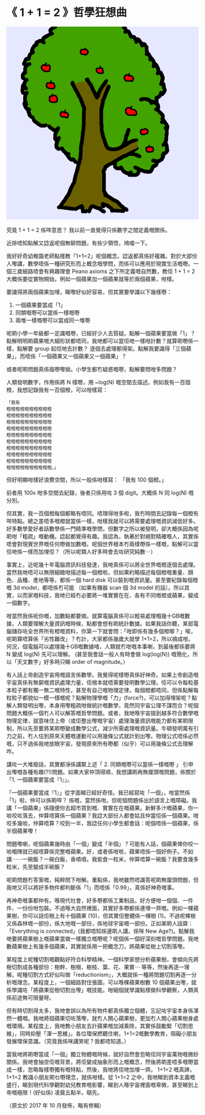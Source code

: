# 《 1 + 1 = 2 》哲學狂想曲

![我畫架！](./images/appletree.png)

究竟 1 + 1 = 2 係咩意思？ 我以前一直覺得只係數字之間定義嘅關係。

近排唔知點解又諗返呢個無聊問題，有些少領悟，鳩噏一下。

我好好奇幼稚園老師點樣教「1+1=2」呢個概念。諗返都真係好複雜。對於大部份人嚟講，數學唔係一種研究形而上概念嘅學問，而係可以應用於現實生活嘅嘢。一個三歲細路唔會有興趣理會 Peano axioms 之下所定義嘅自然數，教佢 1 + 1 = 2 大概係要從實物開始，例如一個蘋果加一個蘋果就等於兩個蘋果，咁樣。

要識得將兩個蘋果加埋，睇嚟好似好容易，但其實要學識以下幾樣嘢：

1. 一個蘋果要當成「1」
2. 同類嘅嘢可以當係一樣嘅嘢
3. 兩堆一樣嘅嘢可以當成同一堆嘢

呢啲小學一年級都一定識嘅嘢，已經好少人去質疑。點解一個蘋果要當做「1」？點解明明啲蘋果嘅大細形狀都唔同，我哋都可以當佢哋一樣咁計數？就算啲嘢係一樣，點解要 group 起佢哋去計數？ 逐個去處理都得架。點解我要識得「三個蘋果」，而唔係「一個蘋果又一個蘋果又一個蘋果」？

或者呢啲問題真係搵嘢嚟拗。小學生都冇疑惑嘅嘢，點解要問咁多問題？

人類發明數字，作用係將 N 樣嘢，用 ~log(N) 嘅空間去描述。例如我有一百個橙，我想記錄我有一百個橙，可以咁樣寫：

```
「我有
橙橙橙橙橙橙橙橙橙橙
橙橙橙橙橙橙橙橙橙橙
橙橙橙橙橙橙橙橙橙橙
橙橙橙橙橙橙橙橙橙橙
橙橙橙橙橙橙橙橙橙橙
橙橙橙橙橙橙橙橙橙橙
橙橙橙橙橙橙橙橙橙橙
橙橙橙橙橙橙橙橙橙橙
橙橙橙橙橙橙橙橙橙橙
橙橙橙橙橙橙橙橙橙橙。」
```

但好明顯咁樣好浪費空間，所以一般係咁樣寫： 「我有 100 個橙。」

前者用 100x 咁多空間去紀錄，後者只係用咗 3 個 digit。大概係 N 同 log(N) 嘅分別。

但其實，我一百個橙每個都略有唔同。唔理得咁多啦，我冇時間去記錄每一個橙有咩特點。總之差唔多嘅橙就當係一樣，咁樣我就可以將需要處理嘅資訊減低好多。好多數學愛好者話數學係一門精準嘅學問，但數字之所以被發明，卻大概係因為呢啲咁「粗疏」嘅動機。諗起都覺得有趣。我認為，執著於對絕對精確嘅人，其實係唔會對現實世界嘅任何嘢做加數嘅。呢個世界根本冇兩樣嘢係一樣嘅，點解可以當佢哋係一樣而加埋佢？（所以呢類人好多時會去咗研究純數⋯）

事實上，近呢幾十年電腦資訊科技發達，我哋真係可以將全世界嘅橙逐個去處理。當然我哋唔可以無限細緻咁描述每一個橙啦，但如果約略描述每個橙嘅重量、顏色、品種、產地等等，都係一個 hard disk 可以裝到嘅資訊量。甚至要紀錄每個橙嘅 3d model，都唔係冇可能 （如果有機器 scan 個 3d model 的話）。所以其實，以而家嘅科技，我哋已經冇必要將一堆實實在在、各有不同嘅橙或蘋果，變成一個數字。

咁當然我係呃你嘅，加數點都要做。就算電腦真係可以輕易處理嗰幾十GB嘅數據，人類要理解大量資訊嘅時候，點都會想有啲統計數據。如果我話你聽，某部電腦儲存咗全世界所有橙嘅資料，你第一下就會問：「咁即係有幾多個橙唧？」唉，呢啲算唔算係「劣性難改」？冇計，大家都係幾歲大就學 1+1=2，所以搞成咁。何況，個電腦可以處理幾十GB嘅數據啫，人類就冇咁嘅本事喇，到最後都係要將 N 變成 log(N) 先可以理解。 (甚至我會話一般人有時會做 log(log(N)) 嘅簡化，所以「天文數字」好多時只睇 order of magnitude。）

有人話上帝創造宇宙用嘅語言係數學。我覺得呢樣嘢真係好神奇。如果上帝創造嘅宇宙真係有無窮嘅資訊處理力量，佢根本就唔需要發明數學公理。佢可以令每粒基本粒子都有獨一無二嘅特性，甚至有自己嘅物理定律。每個橙都唔同，但係點解每粒粒子都貌似一模一樣嘅呢？點解物理學嘅「力」(force?)，可以加得埋架呢？點解人類發明出嚟，本身用嚟粗疏咁做統計嘅數學，竟然同宇宙公理不謀而合？呢個問題大概係一個冇人可以解答嘅哲學問題。或者，我哋喺宇宙搵到越多符合數學嘅物理定律，就意味住上帝（或佢整出嚟嘅宇宙）處理海量資訊嘅能力都有某啲限制，所以先至要將某啲嘢變成數學公式，減少所需處理嘅資訊量。牛頓發明萬有引力之前，冇人估到原來天體嘅運動可以用幾條公式就計到出嚟。物理公式唔係必然嘅，只不過係我哋放眼宇宙，發現原來所有嘢都（似乎）可以用幾條公式去理解咋。

講咗一大堆廢話，其實都淨係講緊上述「 2. 同類嘅嘢可以當係一樣嘅嘢 」 引申出嚟嘅各種有趣(?!)問題。如果大家仲頂得順，我想講啲再無厘頭嘅問題，係關於「1. 一個蘋果要當成『1』」。

「一個蘋果要當成『1』」從字面睇已經好奇怪。我已經寫咗「一個」，咁當然係「1」啦，仲可以係啲咩？ 係嘅，當然係咁。但呢個問題係出於語言上嘅障礙。我講「一個蘋果」係隨便你去超市買到嘅、實實在在嘅蘋果。新鮮多汁嘅蘋果，你一啖咬咗落去，仲算唔算係一個蘋果？我諗大部份人都會姑且仲當佢係一個蘋果。咁咬多幾啖，仲算唔算？咬到一半，我諗任何小學生都會話：呢個唔係一個蘋果，係半個蘋果嚟！

問題嚟喇，呢個蘋果幾時由「一個」變成「半個」？可能有人話，個蘋果俾你咬一啖嗰陣就已經唔算係完整嘅蘋果。好，或者係咁啦，蘋果唔係一個好例子。不如講⋯⋯一碗飯？一碗白飯，香噴噴。我偷食一粒米，仲算唔算一碗飯？我要食幾多粒米，先至變成半碗飯？

呢啲問題冇答案嘅，純粹問下咁解。重點係，我哋雖然唔識答呢啲無厘頭問題，但我哋又可以將好多物件都判斷係「1」而唔係「0.99」，真係好神奇嘅事。

再神奇嘅事都仲有。喺現代社會，好多嘢都係工業制品，好方便咁一個個、一件件、一份份咁包裝。不過喺大自然裡面，其實好多嘢都係連埋一齊嘅。例如一棵蘋果樹，你可以話佢樹上有十個蘋果 (10)，但其實佢整體係一棵樹 (1)。不過呢棵樹又係森林嘅一部份，係大地嘅一部份，係地球宇宙嘅一部份。正如某啲人話齋：「Everything is connected」(我都唔知係邊啲人講，係咪 New Age?)。點解我哋要將蘋果樹上嘅蘋果當做一樣獨立嘅嘢呢？呢個係一個好深刻嘅哲學問題。我哋數蘋果樹上有幾多個蘋果，其實就係用一把概念刀，將蘋果從樹上切割落嚟。

某程度上呢種切割嘅觀點好符合科學精神。一個科學家想分析蘋果樹，會傾向先將樹切割成各種部份：樹幹、樹根、樹枝、葉、花、果實⋯ 等等，然後再逐一理解。呢種切割方式好似叫做「reductionism」，大概就係一種將問題切割再逐一分析嘅理念。某程度上，一個細路對住張圖，可以喺棵蘋果樹數 10 個蘋果出嚟，就係學識咗「將蘋果從樹切割出嚟」嘅技能。咁細個就學識點樣做科學觀察，人類真係前途無可限量呀。

但有時切割得太多，我哋會誤以為所有物件都真係獨立個體，忘記咗宇宙本身係渾然一體嘅。我哋將個蘋果切咗落嚟，就冇人關心蘋果樹，更加冇人關心蘋果樹身處嘅環境。某程度上，我哋教小朋友去計蘋果嘅加減乘除，其實係鼓勵緊「切割思維」，同時抑壓「渾一思維」。各位環保撚聽住喇，1+1=2嘅數學教育，阻礙小朋友發展環保意識。（究竟我係咪講笑呢？我都唔知道。）

當我哋將啲嘢當成「一個」獨立物體嘅時候，就好自然會忽略佢同宇宙萬物嘅微妙關係。我哋會抽空佢嘅背景，將佢變成抽象形而上嘅概念，然後將啲差唔多嘅嘢當成一樣，忽略每樣嘢獨有嘅特點，然後，我哋將佢哋加埋一齊。 1+1=2 嘅真諦，1+1=2 教識小朋友啲乜嘢理念，就係咁樣。從 1+1=2 之中，我哋睇到資本主義嘅盛行，睇到現代科學觀對幼兒教育嘅影響，睇到人喺宇宙裡面嘅卑微，甚至睇到上帝嘅極限！(好似係)
凌晨五點半。瞓先。

（原文於 2017 年 10 月發佈，略有修輯）


